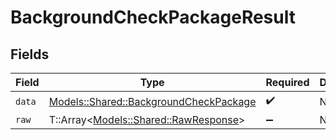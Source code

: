 # BackgroundCheckPackageResult


## Fields

| Field                                                                                   | Type                                                                                    | Required                                                                                | Description                                                                             |
| --------------------------------------------------------------------------------------- | --------------------------------------------------------------------------------------- | --------------------------------------------------------------------------------------- | --------------------------------------------------------------------------------------- |
| `data`                                                                                  | [Models::Shared::BackgroundCheckPackage](../../models/shared/backgroundcheckpackage.md) | :heavy_check_mark:                                                                      | N/A                                                                                     |
| `raw`                                                                                   | T::Array<[Models::Shared::RawResponse](../../models/shared/rawresponse.md)>             | :heavy_minus_sign:                                                                      | N/A                                                                                     |